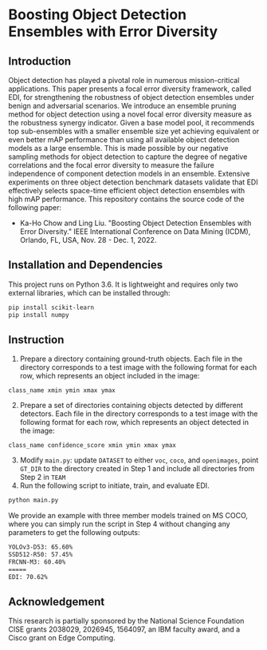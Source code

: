 # Boosting Object Detection Ensembles with Error Diversity


## Introduction
Object detection has played a pivotal role in numerous mission-critical applications. This paper presents a focal error diversity framework, called EDI, for strengthening the robustness of object detection ensembles under benign and adversarial scenarios. We introduce an ensemble pruning method for object detection using a novel focal error diversity measure as the robustness synergy indicator. Given a base model pool, it recommends top sub-ensembles with a smaller ensemble size yet achieving equivalent or even better mAP performance than using all available object detection models as a large ensemble. This is made possible by our negative sampling methods for object detection to capture the degree of negative correlations and the focal error diversity to measure the failure independence of component detection models in an ensemble. Extensive experiments on three object detection benchmark datasets validate that EDI effectively selects space-time efficient object detection ensembles with high mAP performance.
This repository contains the source code of the following paper:
* Ka-Ho Chow and Ling Liu. "Boosting Object Detection Ensembles with Error Diversity." IEEE International Conference on Data Mining (ICDM), Orlando, FL, USA, Nov. 28 - Dec. 1, 2022.

## Installation and Dependencies
This project runs on Python 3.6. It is lightweight and requires only two external libraries, which can be installed through:
```bash
pip install scikit-learn
pip install numpy
```

## Instruction
1. Prepare a directory containing ground-truth objects. Each file in the directory corresponds to a test image with the following format for each row, which represents an object included in the image:
```
class_name xmin ymin xmax ymax
```
2. Prepare a set of directories containing objects detected by different detectors. Each file in the directory corresponds to a test image with the following format for each row, which represents an object detected in the image:
```
class_name confidence_score xmin ymin xmax ymax
```
3. Modify `main.py`: update `DATASET` to either `voc`, `coco`, and `openimages`, point `GT_DIR` to the directory created in Step 1 and include all directories from Step 2 in `TEAM`
4. Run the following script to initiate, train, and evaluate EDI.
```bash
python main.py
```

We provide an example with three member models trained on MS COCO, where you can simply run the script in Step 4 without changing any parameters to get the following outputs:
```bash
YOLOv3-D53: 65.60%
SSD512-R50: 57.45%
FRCNN-M3: 60.40%
=====
EDI: 70.62%
```

## Acknowledgement
This research is partially sponsored by the National Science Foundation CISE grants 2038029, 2026945, 1564097, an IBM faculty award, and a Cisco grant on Edge Computing.